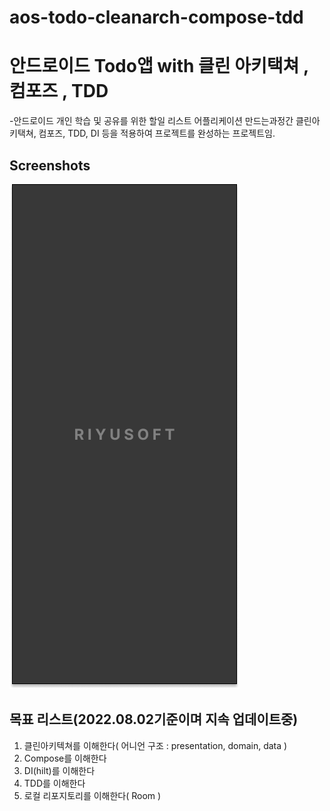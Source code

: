 # aos-todo-cleanarch-compose-tdd
안드로이드 Todo앱 with 클린 아키택쳐 , 컴포즈 , TDD
===========================================


-안드로이드 개인 학습 및 공유를 위한 할일 리스트 어플리케이션 만드는과정간 클린아키택쳐, 컴포즈, TDD, DI 등을 적용하여 프로젝트를 완성하는 프로젝트임.


## Screenshots
![Screenshot splash](docs/images/screenshot-1-splash.png "Splash")




## 목표 리스트(2022.08.02기준이며 지속 업데이트중)
1. 클린아키텍쳐를 이해한다( 어니언 구조 : presentation, domain, data )
2. Compose를 이해한다
3. DI(hilt)를 이해한다
4. TDD를 이해한다
5. 로컬 리포지토리를 이해한다( Room )
